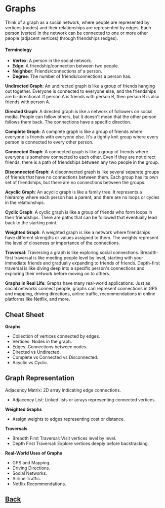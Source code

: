 # Graphs

Think of a graph as a social network, where people are represented by vertices (nodes) and their relationships are represented by edges. Each person (vertex) in the network can be connected to one or more other people (adjacent vertices) through friendships (edges).

#### Terminology

- **Vertex**: A person in the social network.
- **Edge**: A friendship/connection between two people.
- **Neighbor**: Friends/connections of a person.
- **Degree**: The number of friends/connections a person has.

**Undirected Graph**:
An undirected graph is like a group of friends hanging out together. Everyone is connected to everyone else, and the friendships are bi-directional. If person A is friends with person B, then person B is also friends with person A.

**Directed Graph**:
A directed graph is like a network of followers on social media. People can follow others, but it doesn't mean that the other person follows them back. The connections have a specific direction.

**Complete Graph**:
A complete graph is like a group of friends where everyone is friends with everyone else. It's a tightly knit group where every person is connected to every other person.

**Connected Graph**:
A connected graph is like a group of friends where everyone is somehow connected to each other. Even if they are not direct friends, there is a path of friendships between any two people in the group.

**Disconnected Graph**:
A disconnected graph is like several separate groups of friends that have no connections between them. Each group has its own set of friendships, but there are no connections between the groups.

**Acyclic Graph**:
An acyclic graph is like a family tree. It represents a hierarchy where each person has a parent, and there are no loops or cycles in the relationships.

**Cyclic Graph**:
A cyclic graph is like a group of friends who form loops in their friendships. There are paths that can be followed that eventually lead back to the starting point.

**Weighted Graph**:
A weighted graph is like a network where friendships have different strengths or values assigned to them. The weights represent the level of closeness or importance of the connections.

**Traversal**:
Traversing a graph is like exploring social connections. Breadth-first traversal is like meeting people level by level, starting with your immediate friends and gradually expanding to friends of friends. Depth-first traversal is like diving deep into a specific person's connections and exploring their network before moving on to others.

**Graphs in Real Life**:
Graphs have many real-world applications. Just as social networks connect people, graphs can represent connections in GPS and mapping, driving directions, airline traffic, recommendations in online platforms like Netflix, and more.

## Cheat Sheet

**Graphs**
- Collection of vertices connected by edges.
- Vertices: Nodes in the graph.
- Edges: Connections between nodes.
- Directed vs Undirected.
- Complete vs Connected vs Disconnected.
- Acyclic vs Cyclic.

**Graph Representation**
-

 Adjacency Matrix: 2D array indicating edge connections.
- Adjacency List: Linked lists or arrays representing connected vertices.

**Weighted Graphs**
- Assign weights to edges representing cost or distance.

**Traversals**
- Breadth First Traversal: Visit vertices level by level.
- Depth First Traversal: Explore vertices deeply before backtracking.

**Real-World Uses of Graphs**
- GPS and Mapping.
- Driving Directions.
- Social Networks.
- Airline Traffic.
- Netflix Recommendations.

## [Back](../401readingNotes.md)